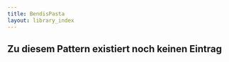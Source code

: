 ```yaml
---
title: BendisPasta
layout: library_index
---
```


## Zu diesem Pattern existiert noch keinen Eintrag
